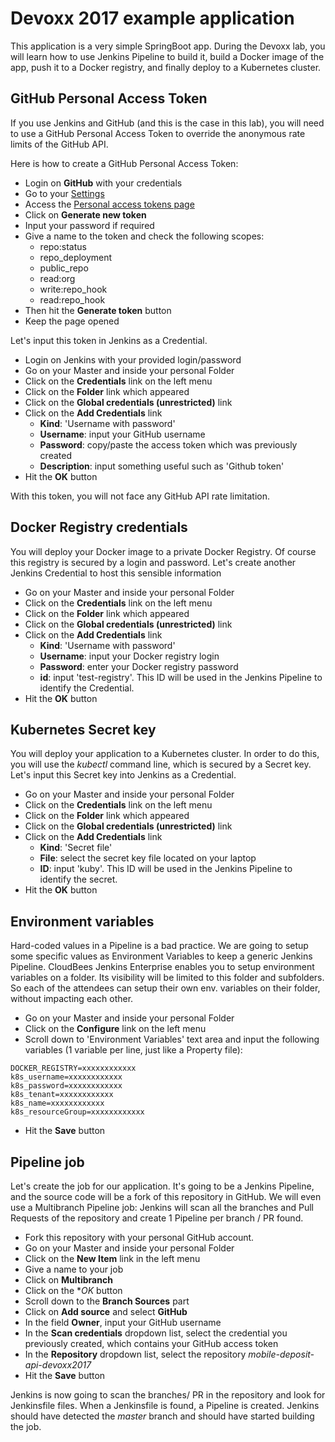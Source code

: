 # Devoxx 2017 example application

This application is a very simple SpringBoot app.
During the Devoxx lab, you will learn how to use Jenkins Pipeline to build it, build a Docker image of the app, push it to a Docker registry, and finally deploy to a Kubernetes cluster.

## GitHub Personal Access Token

If you use Jenkins and GitHub (and this is the case in this lab), you will need to use a GitHub Personal Access Token to override the anonymous rate limits of the GitHub API.

Here is how to create a GitHub Personal Access Token:

* Login on **GitHub** with your credentials
* Go to your [Settings](https://github.com/settings/profile)
* Access the [Personal access tokens page](https://github.com/settings/tokens)
* Click on **Generate new token**
* Input your password if required
* Give a name to the token and check the following scopes:
  * repo:status
  * repo_deployment
  * public_repo
  * read:org
  * write:repo_hook
  * read:repo_hook
* Then hit the **Generate token** button
* Keep the page opened

Let's input this token in Jenkins as a Credential.
* Login on Jenkins with your provided login/password
* Go on your Master and inside your personal Folder
* Click on the **Credentials** link on the left menu
* Click on the **Folder** link which appeared
* Click on the **Global credentials (unrestricted)** link
* Click on the **Add Credentials** link
  * **Kind**: 'Username with password'
  * **Username**: input your GitHub username
  * **Password**: copy/paste the access token which was previously created
  * **Description**: input something useful such as 'Github token'
* Hit the **OK** button

With this token, you will not face any GitHub API rate limitation.

## Docker Registry credentials

You will deploy your Docker image to a private Docker Registry. Of course this registry is secured by a login and password.
Let's create another Jenkins Credential to host this sensible information
* Go on your Master and inside your personal Folder
* Click on the **Credentials** link on the left menu
* Click on the **Folder** link which appeared
* Click on the **Global credentials (unrestricted)** link
* Click on the **Add Credentials** link
  * **Kind**: 'Username with password'
  * **Username**: input your Docker registry login
  * **Password**: enter your Docker registry password
  * **id**: input 'test-registry'. This ID will be used in the Jenkins Pipeline to identify the Credential.
* Hit the **OK** button

## Kubernetes Secret key

You will deploy your application to a Kubernetes cluster. In order to do this, you will use the _kubectl_ command line, which is secured by a Secret key.
Let's input this Secret key into Jenkins as a Credential.
* Go on your Master and inside your personal Folder
* Click on the **Credentials** link on the left menu
* Click on the **Folder** link which appeared
* Click on the **Global credentials (unrestricted)** link
* Click on the **Add Credentials** link
  * **Kind**: 'Secret file'
  * **File**: select the secret key file located on your laptop
  * **ID**: input 'kuby'. This ID will be used in the Jenkins Pipeline to identify the secret.
* Hit the **OK** button

## Environment variables

Hard-coded values in a Pipeline is a bad practice.
We are going to setup some specific values as Environment Variables to keep a generic Jenkins Pipeline.
CloudBees Jenkins Enterprise enables you to setup environment variables on a folder. Its visibility will be limited to this folder and subfolders.
So each of the attendees can setup their own env. variables on their folder, without impacting each other.

* Go on your Master and inside your personal Folder
* Click on the **Configure** link on the left menu
* Scroll down to 'Environment Variables' text area and input the following variables (1 variable per line, just like a Property file):

```
DOCKER_REGISTRY=xxxxxxxxxxxx
k8s_username=xxxxxxxxxxxx
k8s_password=xxxxxxxxxxxx
k8s_tenant=xxxxxxxxxxxx
k8s_name=xxxxxxxxxxxx
k8s_resourceGroup=xxxxxxxxxxxx
```

* Hit the **Save** button

## Pipeline job

Let's create the job for our application.
It's going to be a Jenkins Pipeline, and the source code will be a fork of this repository in GitHub.
We will even use a Multibranch Pipeline job: Jenkins will scan all the branches and Pull Requests of the repository and create 1 Pipeline per branch / PR found.

* Fork this repository with your personal GitHub account.
* Go on your Master and inside your personal Folder
* Click on the **New Item** link in the left menu
* Give a name to your job
* Click on **Multibranch**
* Click on the **OK* button
* Scroll down to the **Branch Sources** part
* Click on **Add source** and select **GitHub**
* In the field **Owner**, input your GitHub username
* In the **Scan credentials** dropdown list, select the credential you previously created, which contains your GitHub access token
* In the **Repository** dropdown list, select the repository _mobile-deposit-api-devoxx2017_
* Hit the **Save** button

Jenkins is now going to scan the branches/ PR in the repository and look for Jenkinsfile files. When a Jenkinsfile is found, a Pipeline is created.
Jenkins should have detected the _master_ branch and should have started building the job.
